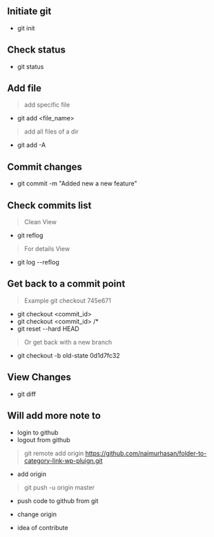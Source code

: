 ## Initiate git
- git init

## Check status
- git status

## Add file
> add specific file
- git add <file_name>
> add all files of a dir
- git add -A

## Commit changes
- git commit -m "Added new a new feature"

## Check commits list
> Clean View
- git reflog
> For details View
- git log --reflog

## Get back to a commit point
> Example git checkout 745e671
- git checkout <commit_id>
- git checkout <commit_id> /*
- git reset --hard HEAD
> Or get back with a new branch
- git checkout -b old-state 0d1d7fc32

## View Changes
- git diff

## Will add more note to
- login to github
- logout from github
> git remote add origin https://github.com/naimurhasan/folder-to-category-link-wp-pluign.git
- add origin
> git push -u origin master
- push code to github from git

- change origin
- idea of contribute
